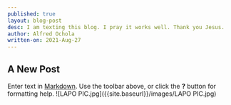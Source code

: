 ```yaml
---
published: true
layout: blog-post
desc: I am texting this blog. I pray it works well. Thank you Jesus.
author: Alfred Ochola
written-on: 2021-Aug-27
---
```

## A New Post

Enter text in [Markdown](http://daringfireball.net/projects/markdown/). Use the toolbar above, or click the **?** button for formatting help.
![LAPO PIC.jpg]({{site.baseurl}}/images/LAPO PIC.jpg)

